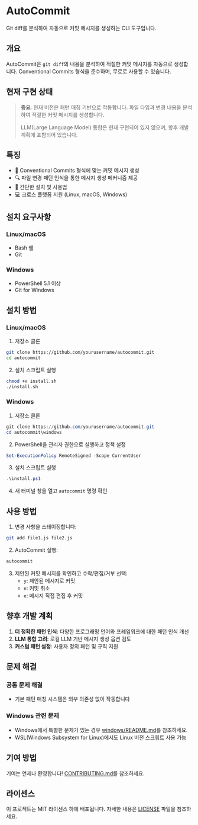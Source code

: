 # AutoCommit

Git diff를 분석하여 자동으로 커밋 메시지를 생성하는 CLI 도구입니다.

## 개요

AutoCommit은 `git diff`의 내용을 분석하여 적절한 커밋 메시지를 자동으로 생성합니다. Conventional Commits 형식을 준수하며, 무료로 사용할 수 있습니다.

## 현재 구현 상태

> **중요**: 현재 버전은 패턴 매칭 기반으로 작동합니다. 파일 타입과 변경 내용을 분석하여 적절한 커밋 메시지를 생성합니다.
> 
> LLM(Large Language Model) 통합은 현재 구현되어 있지 않으며, 향후 개발 계획에 포함되어 있습니다.

## 특징

- 📝 Conventional Commits 형식에 맞는 커밋 메시지 생성
- 🔍 파일 변경 패턴 인식을 통한 메시지 생성 메커니즘 제공
- 🚀 간단한 설치 및 사용법
- 💻 크로스 플랫폼 지원 (Linux, macOS, Windows)

## 설치 요구사항

### Linux/macOS
- Bash 쉘
- Git

### Windows
- PowerShell 5.1 이상
- Git for Windows

## 설치 방법

### Linux/macOS

1. 저장소 클론
```bash
git clone https://github.com/yourusername/autocommit.git
cd autocommit
```

2. 설치 스크립트 실행
```bash
chmod +x install.sh
./install.sh
```

### Windows

1. 저장소 클론
```powershell
git clone https://github.com/yourusername/autocommit.git
cd autocommit\windows
```

2. PowerShell을 관리자 권한으로 실행하고 정책 설정
```powershell
Set-ExecutionPolicy RemoteSigned -Scope CurrentUser
```

3. 설치 스크립트 실행
```powershell
.\install.ps1
```

4. 새 터미널 창을 열고 `autocommit` 명령 확인

## 사용 방법

1. 변경 사항을 스테이징합니다:
```bash
git add file1.js file2.js
```

2. AutoCommit 실행:
```bash
autocommit
```

3. 제안된 커밋 메시지를 확인하고 수락/편집/거부 선택:
   - `y`: 제안된 메시지로 커밋
   - `n`: 커밋 취소
   - `e`: 메시지 직접 편집 후 커밋

## 향후 개발 계획

1. **더 정확한 패턴 인식**: 다양한 프로그래밍 언어와 프레임워크에 대한 패턴 인식 개선
2. **LLM 통합 고려**: 로컬 LLM 기반 메시지 생성 옵션 검토
3. **커스텀 패턴 설정**: 사용자 정의 패턴 및 규칙 지원

## 문제 해결

### 공통 문제 해결
- 기본 패턴 매칭 시스템은 외부 의존성 없이 작동합니다

### Windows 관련 문제
- Windows에서 특별한 문제가 있는 경우 [windows/README.md](windows/README.md)를 참조하세요.
- WSL(Windows Subsystem for Linux)에서도 Linux 버전 스크립트 사용 가능

## 기여 방법

기여는 언제나 환영합니다! [CONTRIBUTING.md](CONTRIBUTING.md)를 참조하세요.

## 라이센스

이 프로젝트는 MIT 라이센스 하에 배포됩니다. 자세한 내용은 [LICENSE](LICENSE) 파일을 참조하세요.
